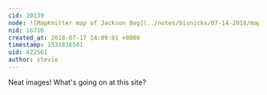 ```yaml
---
cid: 20139
node: ![MapKnitter map of Jackson Bog](../notes/bisnicks/07-14-2018/mapknitter-map-of-jackson-bog)
nid: 16716
created_at: 2018-07-17 14:09:01 +0000
timestamp: 1531836541
uid: 422561
author: stevie
---
```


Neat images! What's going on at this site? 
